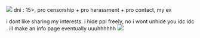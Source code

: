 ![](https://files.catbox.moe/dvdewu.gif)
dni : 15>, pro censorship + pro harassment + pro contact, my ex

i dont like sharing my interests. i hide ppl freely, no i wont unhide you idc idc . ill make an info page eventually uuuhhhhhh 
![](https://files.catbox.moe/zdp86r.gif)
